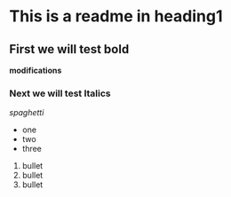 # This is a readme in heading1
## First we will test bold

**modifications**

### Next we will test Italics
_spaghetti_

* one
* two
* three

1. bullet
2. bullet
3. bullet

